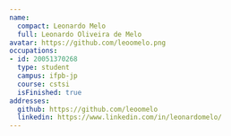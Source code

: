 ```yaml
---
name:
  compact: Leonardo Melo
  full: Leonardo Oliveira de Melo
avatar: https://github.com/leoomelo.png
occupations:
- id: 20051370268
  type: student
  campus: ifpb-jp
  course: cstsi
  isFinished: true
addresses:
  github: https://github.com/leoomelo
  linkedin: https://www.linkedin.com/in/leonardomelo/
---
```

